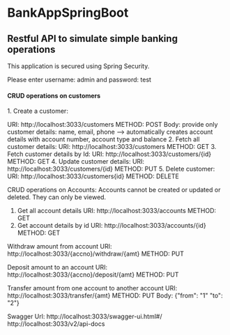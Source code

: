 # BankAppSpringBoot
## Restful API to simulate simple banking operations

 <p>This application is secured using Spring Security.</p>
 <p>Please enter username: admin and password: test</p>

#### <p>CRUD operations on customers</p>
<p>1. Create a customer:</p>
  URI: http://localhost:3033/customers
  METHOD: POST
  Body: provide only customer details: name, email, phone --> automatically creates account details with account number, account type 
        and balance
2. Fetch all customer details: 
  URI: http://localhost:3033/customers
  METHOD: GET
3. Fetch customer details by Id: 
  URI: http://localhost:3033/customers/{id}
  METHOD: GET
4. Update customer details: 
  URI: http://localhost:3033/customers/{id}
  METHOD: PUT
5. Delete customer: 
  URI: http://localhost:3033/customers{id}
  METHOD: DELETE
  
CRUD operations on Accounts: Accounts cannot be created or updated or deleted. They can only be viewed. 
1. Get all account details
  URI: http://localhost:3033/accounts
  METHOD: GET
2. Get account details by id
  URI: http://localhost:3033/accounts/{id}
  METHOD: GET
  
Withdraw amount from account
  URI: http://localhost:3033/{accno}/withdraw/{amt}
  METHOD: PUT

Deposit amount to an account
  URI: http://localhost:3033/{accno}/deposit/{amt}
  METHOD: PUT

Transfer amount from one account to another account
  URI: http://localhost:3033/transfer/{amt}
  METHOD: PUT
  Body: {"from": "1"
        "to": "2"}

Swagger Url: http://localhost:3033/swagger-ui.html#/
             http://localhost:3033/v2/api-docs


